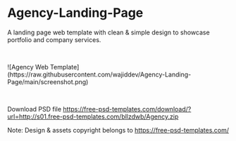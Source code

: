 # Agency-Landing-Page
A landing page web template with clean &amp; simple design to showcase portfolio and company services.
<p>&nbsp;</p>
![Agency Web Template](https://raw.githubusercontent.com/wajiddev/Agency-Landing-Page/main/screenshot.png)
<p>&nbsp;</p>

Download PSD file https://free-psd-templates.com/download/?url=http://s01.free-psd-templates.com/bllzdwb/Agency.zip

Note: Design & assets copyright belongs to https://free-psd-templates.com/
